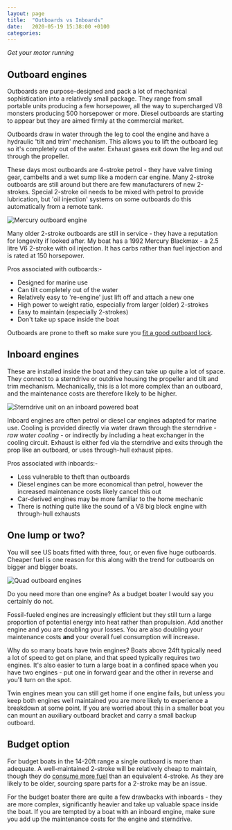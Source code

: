 ```yaml
---
layout: page
title:  "Outboards vs Inboards"
date:   2020-05-19 15:38:00 +0100
categories:
---
```

*Get your motor running*

## Outboard engines
Outboards are purpose-designed and pack a lot of mechanical sophistication into a relatively small package. They range from small portable units producing a few horsepower, all the way to supercharged V8 monsters producing 500 horsepower or more. Diesel outboards are starting to appear but they are aimed firmly at the commercial market.

Outboards draw in water through the leg to cool the engine and have a hydraulic 'tilt and trim' mechanism. This allows you to lift the outboard leg so it's completely out of the water. Exhaust gases exit down the leg and out through the propeller.

These days most outboards are 4-stroke petrol - they have valve timing gear, cambelts and a wet sump like a modern car engine. Many 2-stroke outboards are still around but there are few manufacturers of new 2-strokes. Special 2-stroke oil needs to be mixed with petrol to provide lubrication, but 'oil injection' systems on some outboards do this automatically from a remote tank.

![Mercury outboard engine]({{site.baseurl}}/images/outboard.png)

Many older 2-stroke outboards are still in service - they have a reputation for longevity if looked after. My boat has a 1992 Mercury Blackmax - a 2.5 litre V6 2-stroke with oil injection. It has carbs rather than fuel injection and is rated at 150 horsepower.

Pros associated with outboards:-
- Designed for marine use
- Can tilt completely out of the water
- Relatively easy to 're-engine' just lift off and attach a new one
- High power to weight ratio, especially from larger (older) 2-strokes
- Easy to maintain (especially 2-strokes)
- Don't take up space inside the boat

Outboards are prone to theft so make sure you [fit a good outboard lock]({{site.baseurl}}/Boat-insurance).

## Inboard engines
These are installed inside the boat and they can take up quite a lot of space. They connect to a sterndrive or outdrive housing the propeller and tilt and trim mechanism. Mechanically, this is a lot more complex than an outboard, and the maintenance costs are therefore likely to be higher.

![Sterndrive unit on an inboard powered boat]({{site.baseurl}}/images/sterndrive.jpg)

Inboard engines are often petrol or diesel car engines adapted for marine use. Cooling is provided directly via water drawn through the sterndrive - *raw water cooling* - or indirectly by including a heat exchanger in the cooling circuit. Exhaust is either fed via the sterndrive and exits through the prop like an outboard, or uses through-hull exhaust pipes.

Pros associated with inboards:-
- Less vulnerable to theft than outboards
- Diesel engines can be more economical than petrol, however the increased maintenance costs likely cancel this out
- Car-derived engines may be more familiar to the home mechanic
- There is nothing quite like the sound of a V8 big block engine with through-hull exhausts

## One lump or two?
You will see US boats fitted with three, four, or even five huge outboards. Cheaper fuel is one reason for this along with the trend for outboards on bigger and bigger boats.

![Quad outboard engines]({{site.baseurl}}/images/quad-power.jpg)

Do you need more than one engine? As a budget boater I would say you certainly do not.

Fossil-fueled engines are increasingly efficient but they still turn a large proportion of potential energy into heat rather than propulsion. Add another engine and you are doubling your losses. You are also doubling your maintenance costs **and** your overall fuel consumption will increase.

Why do so many boats have twin engines? Boats above 24ft typically need a lot of speed to get on plane, and that speed typically requires two engines. It's also easier to turn a large boat in a confined space when you have two engines - put one in forward gear and the other in reverse and you'll turn on the spot.

Twin engines mean you can still get home if one engine fails, but unless you keep both engines well maintained you are more likely to experience a breakdown at some point. If you are worried about this in a smaller boat you can mount an auxiliary outboard bracket and carry a small backup outboard.

## Budget option
For budget boats in the 14-20ft range a single outboard is more than adequate. A well-maintained 2-stroke will be relatively cheap to maintain, though they do [consume more fuel]({{site.baseurl}}/Fuel-consumption) than an equivalent 4-stroke. As they are likely to be older, sourcing spare parts for a 2-stroke may be an issue.

For the budget boater there are quite a few drawbacks with inboards - they are more complex, significantly heavier and take up valuable space inside the boat. If you are tempted by a boat with an inboard engine, make sure you add up the maintenance costs for the engine and sterndrive.
